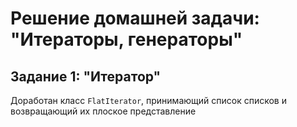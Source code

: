 # Решение домашней задачи: "Итераторы, генераторы"
## Задание 1: "Итератор"
Доработан класс `FlatIterator`, принимающий список списков и возвращающий их плоское представление
